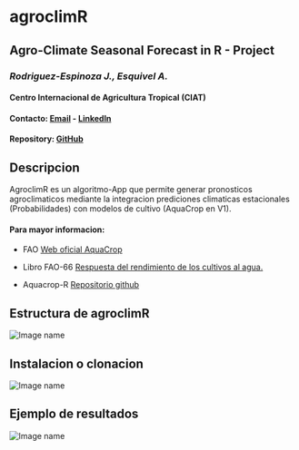 # agroclimR
## Agro-Climate Seasonal Forecast in R - Project
### *Rodriguez-Espinoza J., Esquivel A.*
#### Centro Internacional de Agricultura Tropical (CIAT)
#### Contacto: [Email](mailto:j.r.espinosa@cgiar.org) - [LinkedIn](https://www.linkedin.com/in/jeferson-rodriguez-espinoza-24749625/)
#### Repository: [GitHub](https://github.com/jrodriguez88/ORYZA_Model_RTOOLS)

## Descripcion
AgroclimR es un algoritmo-App que permite generar pronosticos agroclimaticos mediante la integracion prediciones climaticas estacionales (Probabilidades) con modelos de cultivo (AquaCrop en V1).

#### Para mayor informacion:

* FAO [Web oficial AquaCrop](http://www.fao.org/aquacrop/es/)

* Libro FAO-66 [Respuesta del rendimiento de los cultivos al agua.](http://www.fao.org/3/a-i2800s.pdf) 

* Aquacrop-R [Repositorio github](https://github.com/jrodriguez88/aquacrop-R)


## Estructura de agroclimR

![Image name](https://github.com/jrodriguez88/agroclimR/blob/master/img/agroclimR.jpg?raw=true)


## Instalacion o clonacion


![Image name](https://github.com/jrodriguez88/agroclimR/blob/master/img/clone_acR.png?raw=true)


## Ejemplo de resultados

![Image name](https://github.com/jrodriguez88/agroclimR/blob/master/img/op_plot.png?raw=true)


